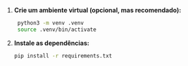 1. **Crie um ambiente virtual (opcional, mas recomendado):**
   ```bash
    python3 -m venv .venv
    source .venv/bin/activate
   ```

2. **Instale as dependências:**
   ```bash
   pip install -r requirements.txt
   ```
